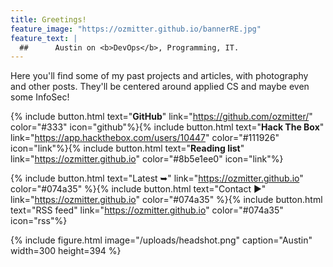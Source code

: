 ```yaml
---
title: Greetings!
feature_image: "https://ozmitter.github.io/bannerRE.jpg"
feature_text: |
  ##      Austin on <b>DevOps</b>, Programming, IT.
---
```


Here you'll find some of my past projects and articles, with photography and other posts.
They'll be centered around applied CS and maybe even some InfoSec!

{% include button.html text="<b id='btnGH'>GitHub</b>" link="https://github.com/ozmitter/" color="#333" icon="github"%}{% include button.html text="<b id='btnHTB'>Hack The Box</b>" link="https://app.hackthebox.com/users/10447" color="#111926" icon="link"%}{% include button.html text="<b id='btnRL'>Reading list</b>" link="https://ozmitter.github.io" color="#8b5e1ee0" icon="link"%}

{% include button.html text="Latest ➥" link="https://ozmitter.github.io" color="#074a35" %}{% include button.html text="Contact ▶" link="https://ozmitter.github.io"  color="#074a35" %}{% include button.html text="RSS feed" link="https://ozmitter.github.io" color="#074a35" icon="rss"%}

{% include figure.html image="/uploads/headshot.png" caption="Austin" width=300 height=394 %}

